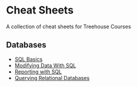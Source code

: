 # Cheat Sheets

A collection of cheat sheets for Treehouse Courses


## Databases

* [SQL Basics](sql_basics/cheatsheet.md)
* [Modifying Data With SQL](modifying_data_with_sql/cheatsheet.md)
* [Reporting with SQL](reporting_with_sql/cheatsheet.md)
* [Querying Relational Databases](querying_relational_databases/cheatsheet.md)
